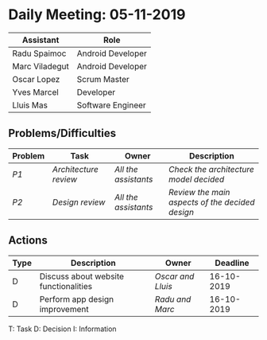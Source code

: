 # Daily Meeting: 05-11-2019

| Assistant  | Role  |  
|---|---|
| Radu Spaimoc  | Android Developer  |   
| Marc Viladegut  | Android Developer  |   
| Oscar Lopez |  Scrum Master |  
| Yves Marcel | Developer |
| Lluis Mas |   Software Engineer |  

## Problems/Difficulties
| Problem  | Task  | Owner | Description |
|---|---|---|---|
| _P1_ | _Architecture review_ | _All the assistants_ | _Check the architecture model decided_ |
| _P2_ | _Design review_ | _All the assistants_ | _Review the main aspects of the decided design_ |

## Actions
| Type  | Description  | Owner | Deadline |
|---|---|---|---|
| D | Discuss about website functionalities | _Oscar and Lluis_ | 16-10-2019 |
| D | Perform app design improvement | _Radu and Marc_ | 16-10-2019 |

T: Task
D: Decision
I: Information
